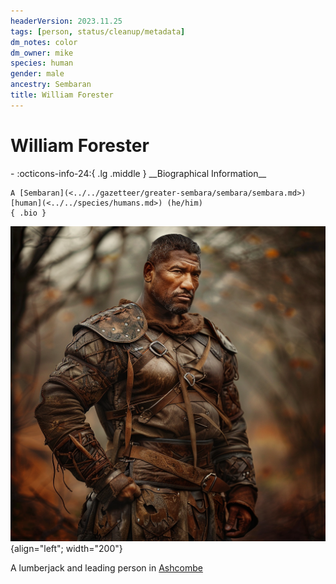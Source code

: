 ```yaml
---
headerVersion: 2023.11.25
tags: [person, status/cleanup/metadata]
dm_notes: color
dm_owner: mike
species: human
gender: male
ancestry: Sembaran
title: William Forester
---
```

# William Forester
<div class="grid cards ext-narrow-margin ext-one-column" markdown>
- :octicons-info-24:{ .lg .middle } __Biographical Information__

    A [Sembaran](<../../gazetteer/greater-sembara/sembara/sembara.md>) [human](<../../species/humans.md>) (he/him)  
    { .bio }

</div>


![William Forester Aveil](../../assets/william-forester-aveil.png){align="left"; width="200"}

A lumberjack and leading person in [Ashcombe](<../../gazetteer/greater-sembara/sembara/barony-of-aveil/ashcombe.md>)

